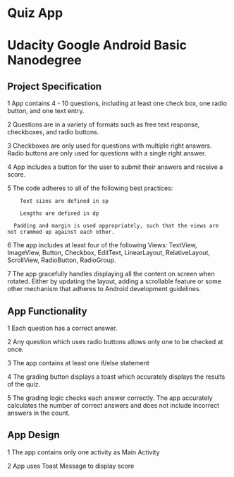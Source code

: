 # Quiz App

# Udacity Google Android Basic Nanodegree

## Project Specification

1 App contains 4 - 10 questions, including at least one check box, one radio button, and one text entry.

2 Questions are in a variety of formats such as free text response, checkboxes, and radio buttons.


3 Checkboxes are only used for questions with multiple right answers. Radio buttons are only used for questions with a single right answer.

4 App includes a button for the user to submit their answers and receive a score.

 5 The code adheres to all of the following best practices:

        Text sizes are defined in sp

        Lengths are defined in dp

      Padding and margin is used appropriately, such that the views are not crammed up against each other.

6 The app includes at least four of the following Views: TextView, ImageView, Button, Checkbox, EditText, LinearLayout, RelativeLayout, ScrollView, RadioButton, RadioGroup.

7 The app gracefully handles displaying all the content on screen when rotated. Either by updating the layout, adding a scrollable feature or some other mechanism that adheres to Android development guidelines.

## App Functionality

1  Each question has a correct answer.

2  Any question which uses radio buttons allows only one to be checked at once.

3  The app contains at least one if/else statement

4  The grading button displays a toast which accurately displays the results of the quiz.

5  The grading logic checks each answer correctly. The app accurately calculates the number of correct answers and does not include incorrect answers in the count.

## App Design

1  The app contains only one activity as  Main Activity

2  App uses Toast Message to display score
